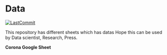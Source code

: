 # Data

[![LastCommit](https://img.shields.io/github/last-commit/debsahu/CoronaVirus.svg?style=social)](https://github.com/balaji303/Data/commits/master)


This repository has different sheets which has datas
Hope this can be used by Data scientist, Research, Press.


**Corona Google Sheet**
